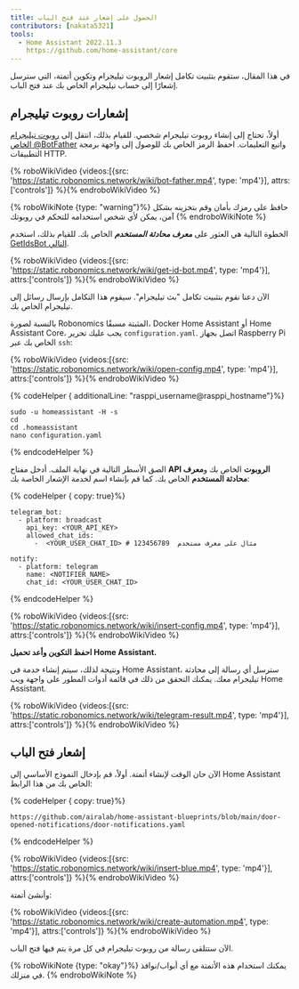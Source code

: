 ```yaml
---
title: الحصول على إشعار عند فتح الباب
contributors: [nakata5321]
tools:
  - Home Assistant 2022.11.3
    https://github.com/home-assistant/core
---
```


في هذا المقال، ستقوم بتثبيت تكامل إشعار الروبوت تيليجرام وتكوين أتمتة، التي سترسل إشعارًا إلى حساب تيليجرام الخاص بك عند فتح الباب.

## إشعارات روبوت تيليجرام

أولاً، تحتاج إلى إنشاء روبوت تيليجرام شخصي. للقيام بذلك، انتقل إلى [روبوت تيليجرام الخاص @BotFather](https://t.me/botfather) واتبع التعليمات.
احفظ الرمز الخاص بك للوصول إلى واجهة برمجة التطبيقات HTTP.

{% roboWikiVideo {videos:[{src: 'https://static.robonomics.network/wiki/bot-father.mp4', type: 'mp4'}], attrs:['controls']} %}{% endroboWikiVideo %}

{% roboWikiNote {type: "warning"}%} حافظ على رمزك بأمان وقم بتخزينه بشكل آمن، يمكن لأي شخص استخدامه للتحكم في روبوتك
{% endroboWikiNote %}

الخطوة التالية هي العثور على ***معرف محادثة المستخدم*** الخاص بك. للقيام بذلك، استخدم [GetIdsBot التالي](https://t.me/getidsbot).

{% roboWikiVideo {videos:[{src: 'https://static.robonomics.network/wiki/get-id-bot.mp4', type: 'mp4'}], attrs:['controls']} %}{% endroboWikiVideo %}

الآن دعنا نقوم بتثبيت تكامل "بث تيليجرام". سيقوم هذا التكامل بإرسال رسائل إلى تيليجرام الخاص بك.

بالنسبة لصورة Robonomics المثبتة مسبقًا، Docker Home Assistant أو Home Assistant Core، يجب عليك تحرير `configuration.yaml`. اتصل بجهاز Raspberry Pi الخاص بك عبر `ssh`:

{% roboWikiVideo {videos:[{src: 'https://static.robonomics.network/wiki/open-config.mp4', type: 'mp4'}], attrs:['controls']} %}{% endroboWikiVideo %}

{% codeHelper { additionalLine: "rasppi_username@rasppi_hostname"}%}

```shell
sudo -u homeassistant -H -s
cd
cd .homeassistant
nano configuration.yaml
```

{% endcodeHelper %}

الصق الأسطر التالية في نهاية الملف. أدخل مفتاح **API الروبوت** الخاص بك و**معرف محادثة المستخدم** الخاص بك. كما قم بإنشاء اسم لخدمة الإشعار الخاصة بك:

{% codeHelper { copy: true}%}

```shell
telegram_bot:
  - platform: broadcast
    api_key: <YOUR_API_KEY>
    allowed_chat_ids:
      -  <YOUR_USER_CHAT_ID> # 123456789  مثال على معرف مستخدم

notify:
  - platform: telegram
    name: <NOTIFIER_NAME>
    chat_id: <YOUR_USER_CHAT_ID>
```

{% endcodeHelper %}

{% roboWikiVideo {videos:[{src: 'https://static.robonomics.network/wiki/insert-config.mp4', type: 'mp4'}], attrs:['controls']} %}{% endroboWikiVideo %}

**احفظ التكوين وأعد تحميل Home Assistant.**

ونتيجة لذلك، سيتم إنشاء خدمة في Home Assistant، سترسل أي رسالة إلى محادثة تيليجرام معك.
يمكنك التحقق من ذلك في قائمة أدوات المطور على واجهة ويب Home Assistant.

{% roboWikiVideo {videos:[{src: 'https://static.robonomics.network/wiki/telegram-result.mp4', type: 'mp4'}], attrs:['controls']} %}{% endroboWikiVideo %}

## إشعار فتح الباب

الآن حان الوقت لإنشاء أتمتة. أولاً، قم بإدخال النموذج الأساسي إلى Home Assistant الخاص بك من هذا الرابط:

{% codeHelper { copy: true}%}

```shell
https://github.com/airalab/home-assistant-blueprints/blob/main/door-opened-notifications/door-notifications.yaml
```

{% endcodeHelper %}

{% roboWikiVideo {videos:[{src: 'https://static.robonomics.network/wiki/insert-blue.mp4', type: 'mp4'}], attrs:['controls']} %}{% endroboWikiVideo %}

وأنشئ أتمتة:

{% roboWikiVideo {videos:[{src: 'https://static.robonomics.network/wiki/create-automation.mp4', type: 'mp4'}], attrs:['controls']} %}{% endroboWikiVideo %}

الآن ستتلقى رسالة من روبوت تيليجرام في كل مرة يتم فيها فتح الباب.

{% roboWikiNote {type: "okay"}%} يمكنك استخدام هذه الأتمتة مع أي أبواب/نوافذ في منزلك.
{% endroboWikiNote %}